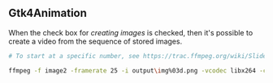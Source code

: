 ## Gtk4Animation

When the check box for _creating images_ is checked, then it's possible to create a video from the sequence of stored images.

```bash
# To start at a specific number, see https://trac.ffmpeg.org/wiki/Slideshow

ffmpeg -f image2 -framerate 25 -i output\img%03d.png -vcodec libx264 -crf 22 animation.mp4
```
